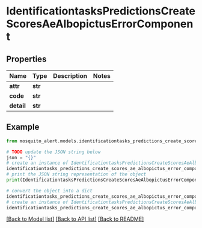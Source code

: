 # IdentificationtasksPredictionsCreateScoresAeAlbopictusErrorComponent


## Properties

Name | Type | Description | Notes
------------ | ------------- | ------------- | -------------
**attr** | **str** |  | 
**code** | **str** |  | 
**detail** | **str** |  | 

## Example

```python
from mosquito_alert.models.identificationtasks_predictions_create_scores_ae_albopictus_error_component import IdentificationtasksPredictionsCreateScoresAeAlbopictusErrorComponent

# TODO update the JSON string below
json = "{}"
# create an instance of IdentificationtasksPredictionsCreateScoresAeAlbopictusErrorComponent from a JSON string
identificationtasks_predictions_create_scores_ae_albopictus_error_component_instance = IdentificationtasksPredictionsCreateScoresAeAlbopictusErrorComponent.from_json(json)
# print the JSON string representation of the object
print(IdentificationtasksPredictionsCreateScoresAeAlbopictusErrorComponent.to_json())

# convert the object into a dict
identificationtasks_predictions_create_scores_ae_albopictus_error_component_dict = identificationtasks_predictions_create_scores_ae_albopictus_error_component_instance.to_dict()
# create an instance of IdentificationtasksPredictionsCreateScoresAeAlbopictusErrorComponent from a dict
identificationtasks_predictions_create_scores_ae_albopictus_error_component_from_dict = IdentificationtasksPredictionsCreateScoresAeAlbopictusErrorComponent.from_dict(identificationtasks_predictions_create_scores_ae_albopictus_error_component_dict)
```
[[Back to Model list]](../README.md#documentation-for-models) [[Back to API list]](../README.md#documentation-for-api-endpoints) [[Back to README]](../README.md)


